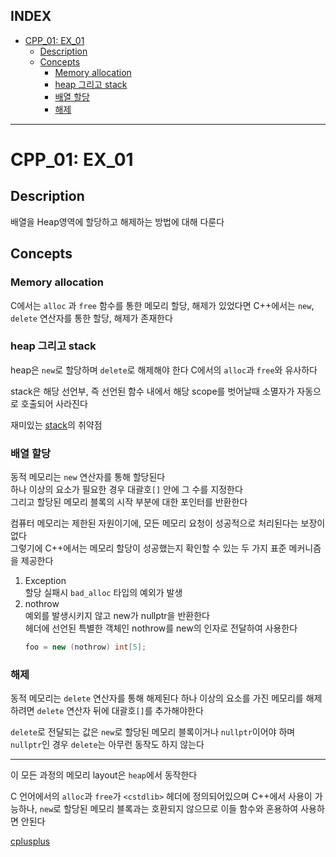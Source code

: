 ## INDEX

- [CPP\_01: EX\_01](#cpp_01-ex_01)
	- [Description](#description)
	- [Concepts](#concepts)
		- [Memory allocation](#memory-allocation)
		- [heap 그리고 stack](#heap-그리고-stack)
		- [배열 할당](#배열-할당)
		- [해제](#해제)

---
# CPP_01: EX_01

## Description

배열을 Heap영역에 할당하고 해제하는 방법에 대해 다룬다   

## Concepts

### Memory allocation

C에서는 `alloc` 과 `free` 함수를 통한 메모리 할당, 해제가 있었다면 C++에서는 `new`, `delete` 연산자를 통한 할당, 해제가 존재한다

### heap 그리고 stack

heap은 `new`로 할당하며 `delete`로 해제해야 한다
C에서의 `alloc`과 `free`와 유사하다

stack은 해당 선언부, 즉 선언된 함수 내에서 해당 scope를 벗어날때 소멸자가 자동으로 호출되어 사라진다


재미있는 [stack](https://www.openwall.com/lists/oss-security/2017/06/19/1)의 취약점

### 배열 할당

동적 메모리는 `new` 연산자를 통해 할당된다   
하나 이상의 요소가 필요한 경우 대괄호`[]` 안에 그 수를 지정한다   
그리고 할당된 메모리 블록의 시작 부분에 대한 포인터를 반환한다   

컴퓨터 메모리는 제한된 자원이기에, 모든 메모리 요청이 성공적으로 처리된다는 보장이 없다   
그렇기에 C++에서는 메모리 할당이 성공했는지 확인할 수 있는 두 가지 표준 메커니즘을 제공한다   
1. Exception    
	할당 실패시 `bad_alloc` 타입의 예외가 발생   
2. nothrow   
	예외를 발생시키지 않고 new가 nullptr을 반환한다   
	<new> 헤더에 선언된 특별한 객체인 nothrow를 new의 인자로 전달하여 사용한다    
	```c++
	foo = new (nothrow) int[5];
	```
	   

### 해제

동적 메모리는 `delete` 연산자를 통해 해제된다
하나 이상의 요소를 가진 메모리를 해제하려면 `delete` 연산자 뒤에 대괄호`[]`를 추가해야한다

`delete`로 전달되는 값은 `new`로 할당된 메모리 블록이거나 `nullptr`이어야 하며 `nullptr`인 경우 `delete`는 아무런 동작도 하지 않는다   

---

이 모든 과정의 메모리 layout은 `heap`에서 동작한다   

C 언어에서의 `alloc`과 `free`가 `<cstdlib>` 헤더에 정의되어있으며 C++에서 사용이 가능하나, `new`로 할당된 메모리 블록과는 호환되지 않으므로 이들 함수와 혼용하여 사용하면 안된다

[cplusplus](https://cplusplus.com/doc/tutorial/dynamic/)     


